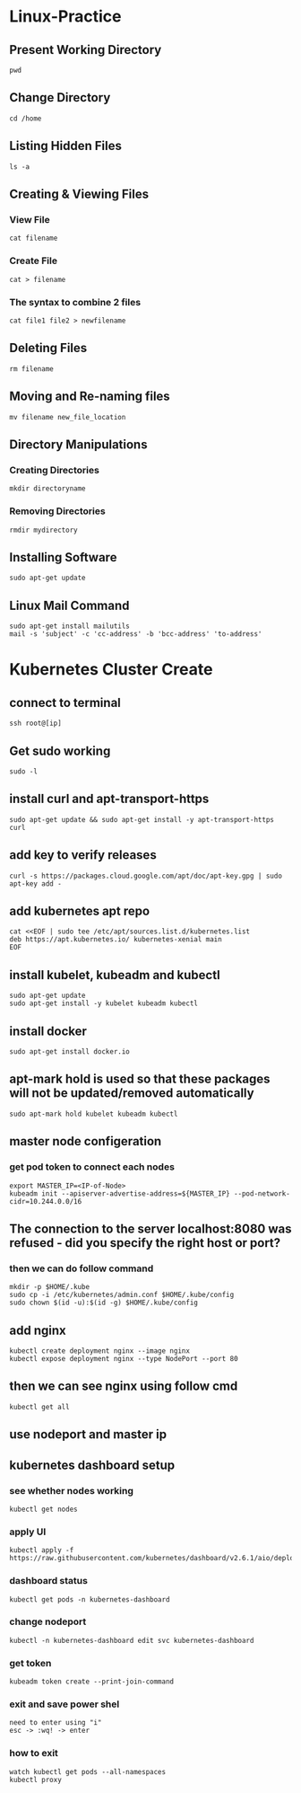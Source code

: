 # Linux-Practice

## Present Working Directory
```
pwd
```

## Change Directory
```
cd /home
```

## Listing Hidden Files
```
ls -a
```

## Creating & Viewing Files
### View File
```
cat filename
```
### Create File
```
cat > filename
```
### The syntax to combine 2 files
```
cat file1 file2 > newfilename
```

## Deleting Files
```
rm filename
```

## Moving and Re-naming files
```
mv filename new_file_location
```

## Directory Manipulations
### Creating Directories
```
mkdir directoryname
```
### Removing Directories
```
rmdir mydirectory
```

## Installing Software
```
sudo apt-get update
```

## Linux Mail Command
```
sudo apt-get install mailutils
mail -s 'subject' -c 'cc-address' -b 'bcc-address' 'to-address'
```

# Kubernetes Cluster Create

## connect to terminal
```
ssh root@[ip]
```
## Get sudo working
```
sudo -l
```
## install curl and apt-transport-https
```
sudo apt-get update && sudo apt-get install -y apt-transport-https curl
```
## add key to verify releases
```
curl -s https://packages.cloud.google.com/apt/doc/apt-key.gpg | sudo apt-key add -
```
## add kubernetes apt repo
```
cat <<EOF | sudo tee /etc/apt/sources.list.d/kubernetes.list
deb https://apt.kubernetes.io/ kubernetes-xenial main
EOF
```
## install kubelet, kubeadm and kubectl
```
sudo apt-get update
sudo apt-get install -y kubelet kubeadm kubectl
```
## install docker
```
sudo apt-get install docker.io
```
## apt-mark hold is used so that these packages will not be updated/removed automatically
```
sudo apt-mark hold kubelet kubeadm kubectl
```
## master node configeration

### get pod token to connect each nodes
```
export MASTER_IP=<IP-of-Node>
kubeadm init --apiserver-advertise-address=${MASTER_IP} --pod-network-cidr=10.244.0.0/16
```

## The connection to the server localhost:8080 was refused - did you specify the right host or port?
### then we can do follow command
```
mkdir -p $HOME/.kube
sudo cp -i /etc/kubernetes/admin.conf $HOME/.kube/config
sudo chown $(id -u):$(id -g) $HOME/.kube/config
```


## add nginx 
```
kubectl create deployment nginx --image nginx
kubectl expose deployment nginx --type NodePort --port 80
```

## then we can see nginx using follow cmd
```
kubectl get all
```
## use nodeport and master ip
## kubernetes dashboard setup

### see whether nodes working
```
kubectl get nodes
```

### apply UI
```
kubectl apply -f https://raw.githubusercontent.com/kubernetes/dashboard/v2.6.1/aio/deploy/recommended.yaml
```

### dashboard status
```
kubectl get pods -n kubernetes-dashboard
```

### change nodeport
```
kubectl -n kubernetes-dashboard edit svc kubernetes-dashboard
```

### get token
```
kubeadm token create --print-join-command
```

### exit and save power shel
```
need to enter using "i"
esc -> :wq! -> enter
```

### how to exit
```
watch kubectl get pods --all-namespaces
kubectl proxy
```









